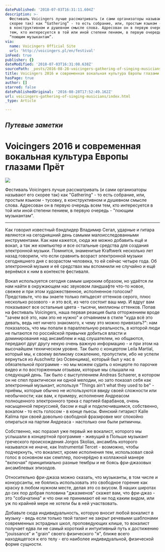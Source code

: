 ```yaml
---
datePublished: '2018-07-03T16:31:11.604Z'
description: >-
  Фестиваль Voicingers лучше рассматривать (и сами организаторы называют его
  скорее так) как “Gathering” - то есть собрание, или, простым языком - тусовку,
  в конструктивном и душевном смысле слова. Адресован он в первую очередь всем
  тем, кто интересуется в той или иной степени пением, в первую очередь -
  “поющим музыкантам”.
via:
  name: Voicingers Official Site
  url: 'http://voicingers.pl/en/festival'
inFeed: true
publisher: {}
dateModified: '2018-07-03T16:31:08.638Z'
sourcePath: _posts/2016-08-28-voicingers-gathering-of-singing-musicians.md
title: Voicingers 2016 и современная вокальная культура Европы глазами Прёт
hasPage: true
author: []
starred: false
datePublishedOriginal: '2016-08-28T17:52:49.162Z'
url: voicingers-gathering-of-singing-musicians/index.html
_type: Article

---
```

## _Путевые заметки_

# Voicingers 2016 и современная вокальная культура Европы глазами Прёт
![](https://the-grid-user-content.s3-us-west-2.amazonaws.com/2b804575-2bae-45fe-ad45-e1db7ec74ebc.jpg)

Фестиваль Voicingers лучше рассматривать (и сами организаторы называют его скорее так) как "Gathering" - то есть собрание, или, простым языком - тусовку, в конструктивном и душевном смысле слова. Адресован он в первую очередь всем тем, кто интересуется в той или иной степени пением, в первую очередь - "поющим музыкантам".

---

Как говорил известный бэндлидер Владимир Сегал, ударные и гитара являются на сегодняшний день самыми малоисследованными инструментами. Как нам кажется, сюда же можно добавить ещё и вокал, а так же компьютер и все остальные средства для создания электронной музыки. Помнится, знаменитые Kraftwerk несколько лет назад говорили, что если сравнить возраст электронной музыки сегодняшнего дня с возрастом человека, то ей сейчас четыре года. Об электронной музыке и её средствах мы вспомнили не случайно и ещё вернёмся к ним в контексте фестиваля.

Вокал используется сегодня самым широким образом, но удаётся ли нам найти в окружающем нас звуковом ландшафте что-то новое, свежее и при этом художественное, исполненное голосом? Представьте, что вы знаете только пятьдесят оттенков серого, плюс несколько розового - и это всё, из чего состоит ваш мир. И вдруг вам показывают все остальные цвета - тысячи, миллионы оттенков. Попав на фестиваль Voicingers, наша первая реакция была отторжением вроде "зачем всё это, нам это не нужно" и отчаянием в стиле "куда всё это девать, ведь нет ничего знакомого, к чему это можно привязать?": нам показалось, что мы попали в параллельную реальность, в которой люди не пытаются по российской привычке добиться власти и доминирования над ансамблем и над слушателем, но общаются, передают друг другу некую очень важную информацию - и при этом на высочайшем техническом уровне. Так было с концертом Leila Martial, который мы, к своему великому сожалению, пропустили, ибо не успели вернуться из Auschwitz (из Освенцима), который был у нас в обязательной программе - но мы можем судить о концерте по парочке видео и по восторженным отзывам, которые мы слышали на следующий день. Так было с выступлением Andreas Schaerer, в котором он не спел практически ни одной мелодии, но зато показал себя как электронный музыкант, используя "Things ain't what they used to be" - приёмы, которые обычно не используются ввиду своей сложности или необычности; как вам, к примеру, исполнение Андреасом полноценного электронного трека с партией барабанов, очень насыщенной перкуссией, басом и ещё и подключившимся, собственно, вокалом - то есть голосом - в конце пьесы. Финский гитарист Kalle Kalima при своей довольно свободной фразировке мог спокойно опираться на партии Андреаса - настолько они были ритмичны.

Собственно, нас поразил уже первый же вокалист, которого мы услышали в концертной программе - живущий в Польше музыкант греческого происхождения Jorgos Skolias, ансамбль которого назывался не иначе, как Instrumental Tercet - возможно, чтобы подчеркнуть, что вокалист, кроме исполнения тем, использовал свой голос в основном как семплер, поочерёдно в коллажной манере "включая" принципиально разные тембры и не боясь фри-джазовых ансамблевых эпизодов.

Относительно фри-джаза можно сказать, что музыканты, в том числе и конкурсанты, не боялись использовать это свободное горение как краску в любом нужном месте, делая это со вкусом. В наших широтах до сих пор добрая половина "джазменов" скажет вам, что фри-джаз - это "собачатина" и что они не принимают её ни под каким видом, или уж по крайней мере не хотели бы в ней участвовать.

Добавьте сюда индивидуальность, которую вносит любой вокалист в музыку - ведь если только твой талант не закрыт речевыми шаблонами современных эстрадных школ, проповедующих клише, то вокалист получает едва ли не самый короткий и интуитивный путь к достижению "jouissance" и "grain" своего физического "я", ближе всего находящегося к его телу - его наиболее индивидуальной, физической форме сущности.